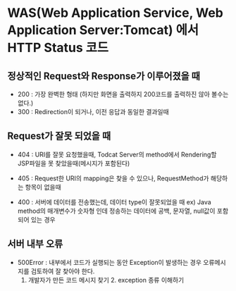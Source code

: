 # WAS(Web Application Service, Web Application Server:Tomcat) 에서 HTTP Status 코드

## 정상적인 Request와 Response가 이루어졌을 때
* 200 : 가장 완벽한 형태 (하지만 화면을 출력하지 200코드를 출력하진 않아 볼수는 없다.)
* 300 : Redirection이 되거나, 이전 응답과 동일한 결과일때

## Request가 잘못 되었을 때
* 404 : URI를 잘못 요청했을때, Todcat Server의 method에서 Rendering할 JSP파일을 못 찾았을때(메시지가 포함된다)
* 405 : Request한 URI의 mapping은 찾을 수 있으나, RequestMethod가 해당하는 항목이 없을때

* 400 : 서버에 데이터를 전송했는데, 데이터 type이 잘못되었을 때
	ex) Java method의 매개변수가 숫자형 인데 정송하는 데이터에 공백, 문자열, null값이 포함되어 있는 경우
	
## 서버 내부 오류
* 500Error : 내부에서 코드가 실행되는 동안 Exception이 발생하는 경우 오류메시지를 검토하여 잘 찾아야 한다.
	1. 개발자가 만든 코드 메시지 찾기 2. exception 종류 이해하기